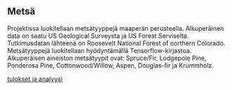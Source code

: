 ## Metsä

Projektissa luokitellaan metsätyyppejä maaperän perusteella. Alkuperäinen data on saatu US Geological Surveysta ja US Forest Serviselta. Tutkimusdatan lähteenä on Roosevelt National Forest of northern Colorado. Metsätyyppejä luokitellaan hyödyntämällä Tensorflow-kirjastoa. Alkuperäisen aineiston metsätyypit ovat: Spruce/Fir, Lodgepole Pine, Ponderosa Pine, Cottonwood/Willow, Aspen, Douglas-fir ja Krummholz.

[tulokset ja analyysi](dokumentaatio/tulokset.MD)

